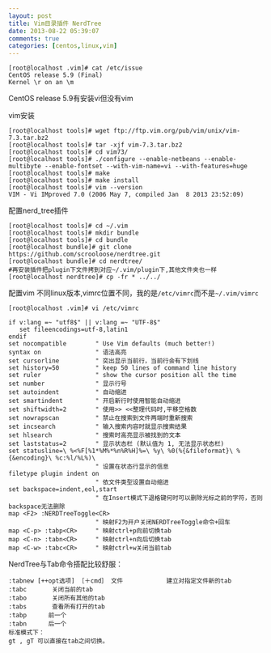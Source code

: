 ```yaml
---
layout: post
title: Vim目录插件 NerdTree
date: 2013-08-22 05:39:07
comments: true
categories: [centos,linux,vim]
---
```

    [root@localhost .vim]# cat /etc/issue
    CentOS release 5.9 (Final)
    Kernel \r on an \m

CentOS release 5.9有安装vi但没有vim

vim安装

    [root@localhost tools]# wget ftp://ftp.vim.org/pub/vim/unix/vim-7.3.tar.bz2
    [root@localhost tools]# tar -xjf vim-7.3.tar.bz2
    [root@localhost tools]# cd vim73/
    [root@localhost tools]# ./configure --enable-netbeans --enable-multibyte --enable-fontset --with-vim-name=vi --with-features=huge 
    [root@localhost tools]# make
    [root@localhost tools]# make install
    [root@localhost tools]# vim --version
    VIM - Vi IMproved 7.0 (2006 May 7, compiled Jan  8 2013 23:52:09)

配置nerd_tree插件

    [root@localhost tools]# cd ~/.vim
    [root@localhost tools]# mkdir bundle
    [root@localhost tools]# cd bundle
    [root@localhost bundle]# git clone https://github.com/scrooloose/nerdtree.git
    [root@localhost bundle]# cd nerdtree/
    #再安装插件把plugin下文件拷到对应~/.vim/plugin下,其他文件夹也一样
    [root@localhost nerdtree]# cp -fr * ../../

配置vim
不同linux版本,vimrc位置不同，我的是`/etc/vimrc`而不是`~/.vim/vimrc`

    [root@localhost .vim]# vi /etc/vimrc
    
    if v:lang =~ "utf8$" || v:lang =~ "UTF-8$"
       set fileencodings=utf-8,latin1
    endif
    set nocompatible        " Use Vim defaults (much better!)
    syntax on               " 语法高亮
    set cursorline          " 突出显示当前行，当前行会有下划线
    set history=50          " keep 50 lines of command line history
    set ruler               " show the cursor position all the time
    set number              " 显示行号
    set autoindent          " 自动缩进
    set smartindent         " 开启新行时使用智能自动缩进
    set shiftwidth=2        " 使用>> <<整理代码时,平移空格数
    set nowrapscan          " 禁止在搜索到文件两端时重新搜索
    set incsearch           " 输入搜索内容时就显示搜索结果
    set hlsearch            " 搜索时高亮显示被找到的文本
    set laststatus=2        " 显示状态栏 (默认值为 1, 无法显示状态栏)
    set statusline=\ %<%F[%1*%M%*%n%R%H]%=\ %y\ %0(%{&fileformat}\ %{&encoding}\ %c:%l/%L%)\
                            " 设置在状态行显示的信息
    filetype plugin indent on
                            " 依文件类型设置自动缩进
    set backspace=indent,eol,start
                            " 在Insert模式下退格键何时可以删除光标之前的字符，否则backspace无法删除
    map <F2> :NERDTreeToggle<CR>
                            " 映射F2为开户关闭NERDTreeToggle命令+回车
    map <C-p> :tabp<CR>     " 映射ctrl+p向前切换tab
    map <C-n> :tabn<CR>     " 映射ctrl+n向后切换tab
    map <C-w> :tabc<CR>     " 映射ctrl+w关闭当前tab

NerdTree与Tab命令搭配比较舒服：

    :tabnew [++opt选项] ［＋cmd］ 文件            建立对指定文件新的tab
    :tabc       关闭当前的tab
    :tabo       关闭所有其他的tab
    :tabs       查看所有打开的tab
    :tabp      前一个
    :tabn      后一个
    标准模式下：
    gt , gT 可以直接在tab之间切换。
